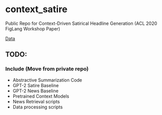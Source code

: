 # context_satire
Public Repo for Context-Driven Satirical Headline Generation (ACL 2020 FigLang Workshop Paper)

[Data](https://s3.console.aws.amazon.com/s3/buckets/context-driven-satire)

## TODO:
### Include (Move from private repo)
- Abstractive Summarization Code
- GPT-2 Satire Baseline
- GPT-2 News Baseline
- Pretrained Context Models
- News Retrieval scripts
- Data processing scripts
